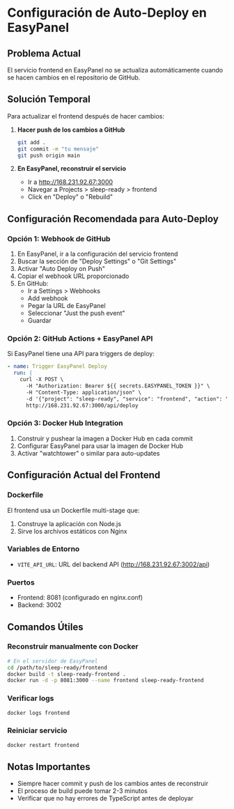 # Configuración de Auto-Deploy en EasyPanel

## Problema Actual
El servicio frontend en EasyPanel no se actualiza automáticamente cuando se hacen cambios en el repositorio de GitHub.

## Solución Temporal
Para actualizar el frontend después de hacer cambios:

1. **Hacer push de los cambios a GitHub**
   ```bash
   git add .
   git commit -m "tu mensaje"
   git push origin main
   ```

2. **En EasyPanel, reconstruir el servicio**
   - Ir a http://168.231.92.67:3000
   - Navegar a Projects > sleep-ready > frontend
   - Click en "Deploy" o "Rebuild"

## Configuración Recomendada para Auto-Deploy

### Opción 1: Webhook de GitHub
1. En EasyPanel, ir a la configuración del servicio frontend
2. Buscar la sección de "Deploy Settings" o "Git Settings"
3. Activar "Auto Deploy on Push"
4. Copiar el webhook URL proporcionado
5. En GitHub:
   - Ir a Settings > Webhooks
   - Add webhook
   - Pegar la URL de EasyPanel
   - Seleccionar "Just the push event"
   - Guardar

### Opción 2: GitHub Actions + EasyPanel API
Si EasyPanel tiene una API para triggers de deploy:

```yaml
- name: Trigger EasyPanel Deploy
  run: |
    curl -X POST \
      -H "Authorization: Bearer ${{ secrets.EASYPANEL_TOKEN }}" \
      -H "Content-Type: application/json" \
      -d '{"project": "sleep-ready", "service": "frontend", "action": "deploy"}' \
      http://168.231.92.67:3000/api/deploy
```

### Opción 3: Docker Hub Integration
1. Construir y pushear la imagen a Docker Hub en cada commit
2. Configurar EasyPanel para usar la imagen de Docker Hub
3. Activar "watchtower" o similar para auto-updates

## Configuración Actual del Frontend

### Dockerfile
El frontend usa un Dockerfile multi-stage que:
1. Construye la aplicación con Node.js
2. Sirve los archivos estáticos con Nginx

### Variables de Entorno
- `VITE_API_URL`: URL del backend API (http://168.231.92.67:3002/api)

### Puertos
- Frontend: 8081 (configurado en nginx.conf)
- Backend: 3002

## Comandos Útiles

### Reconstruir manualmente con Docker
```bash
# En el servidor de EasyPanel
cd /path/to/sleep-ready/frontend
docker build -t sleep-ready-frontend .
docker run -d -p 8081:3000 --name frontend sleep-ready-frontend
```

### Verificar logs
```bash
docker logs frontend
```

### Reiniciar servicio
```bash
docker restart frontend
```

## Notas Importantes
- Siempre hacer commit y push de los cambios antes de reconstruir
- El proceso de build puede tomar 2-3 minutos
- Verificar que no hay errores de TypeScript antes de deployar
